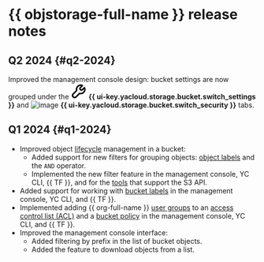 # {{ objstorage-full-name }} release notes

## Q2 2024 {#q2-2024}

Improved the management console design: bucket settings are now grouped under the ![image](../_assets/console-icons/wrench.svg) **{{ ui-key.yacloud.storage.bucket.switch_settings }}** and ![image](../_assets/console-icons/persons-lock.svg) **{{ ui-key.yacloud.storage.bucket.switch_security }}** tabs.

## Q1 2024 {#q1-2024}

* Improved object [lifecycle](./concepts/lifecycles.md) management in a bucket:
   * Added support for new filters for grouping objects: [object labels](./concepts/tags.md#object-tags) and the `AND` operator.
   * Implemented the new filter feature in the management console, YC CLI, {{ TF }}, and for the [tools](./tools/) that support the S3 API.
* Added support for working with [bucket labels](./concepts/tags.md#bucket-tags) in the management console, YC CLI, and {{ TF }}.
* Implemented adding {{ org-full-name }} [user groups](../organization/concepts/groups.md) to an [access control list (ACL)](./security/acl.md) and a [bucket policy](./security/policy.md) in the management console, YC CLI, and {{ TF }}.
* Improved the management console interface:
   * Added filtering by prefix in the list of bucket objects.
   * Added the feature to download objects from a list.
